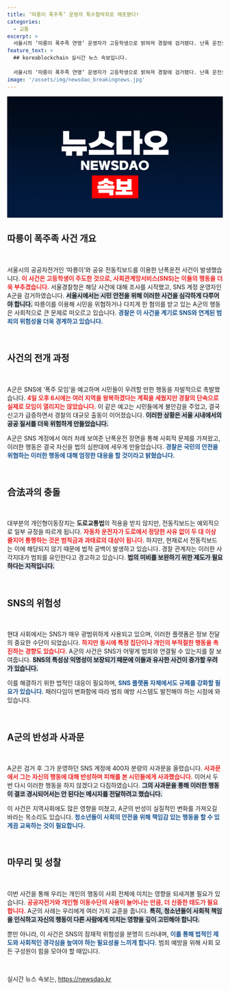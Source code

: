 ```yaml
---
title: ‘따릉이 폭주족’ 운영자 특수협박죄로 체포됐다!
categories:
  - 교통
excerpt: >
  서울시의 ‘따릉이 폭주족 연맹’ 운영자가 고등학생으로 밝혀져 경찰에 검거됐다. 난폭 운전으로 시민을 위협하고 SNS를 통해 대규모 폭주를 예고한 그, 과연 어떤 결과를 맞이할까?
feature_text: >
  ## koreablockchain 실시간 뉴스 속보입니다.

  서울시의 ‘따릉이 폭주족 연맹’ 운영자가 고등학생으로 밝혀져 경찰에 검거됐다. 난폭 운전으로 시민을 위협하고 SNS를 통해 대규모 폭주를 예고한 그, 과연 어떤 결과를 맞이할까?
image: '/assets/img/newsdao_breakingnews.jpg'
---
```


<p><img src="/assets/img/newsdao_breakingnews.jpg" alt="koreablockchain 속보" /></p>

<h2 data-ke-size="size26">따릉이 폭주족 사건 개요</h2>

<p data-ke-size="size16">&nbsp;</p>

<p>서울시의 공공자전거인 ‘따릉이’와 공유 전동킥보드를 이용한 난폭운전 사건이 발생했습니다. <b><span style="color: #ee2323;">이 사건은 고등학생이 주도한 것으로, 사회관계망서비스(SNS)는 이들의 행동을 더욱 부추겼습니다.</span></b> 서울경찰청은 해당 사건에 대해 조사를 시작했고, SNS 계정 운영자인 A군을 검거하였습니다. <b><span style="background-color: #21538527;">서울시에서는 시민 안전을 위해 이러한 사건을 심각하게 다루어야 합니다.</span></b> 따릉이를 이용해 시민을 위협하거나 다치게 한 혐의를 받고 있는 A군의 행동은 사회적으로 큰 문제로 떠오르고 있습니다. <b><span style="color: #1a5490;">경찰은 이 사건을 계기로 SNS와 연계된 범죄의 위험성을 더욱 경계하고 있습니다.</span></b> </p>

<p data-ke-size="size16">&nbsp;</p>

<h2 data-ke-size="size26">사건의 전개 과정</h2>

<p data-ke-size="size16">&nbsp;</p>

<p>A군은 SNS에 ‘폭주 모임’을 예고하며 시민들이 우려할 만한 행동을 자발적으로 촉발했습니다. <b><span style="color: #ee2323;">4일 오후 6시에는 여러 지역을 왕복하겠다는 계획을 세웠지만 경찰의 단속으로 실제로 모임이 열리지는 않았습니다.</span></b> 이 같은 예고는 시민들에게 불안감을 주었고, 결국 신고가 급증하면서 경찰의 대규모 출동이 이어졌습니다. <b><span style="background-color: #21538527;">이러한 상황은 서울 시내에서의 공공 질서를 더욱 위험하게 만들었습니다.</span></b></p>

<p>A군은 SNS 계정에서 여러 차례 보여준 난폭운전 장면을 통해 사회적 문제를 가져왔고, 이러한 행동은 결국 자신을 법의 심판대에 세우게 만들었습니다. <b><span style="color: #1a5490;">경찰은 국민의 안전을 위협하는 이러한 행동에 대해 엄정한 대응을 할 것이라고 밝혔습니다.</span></b></p>

<p data-ke-size="size16">&nbsp;</p>

<h2 data-ke-size="size26">合法과의 충돌</h2>

<p data-ke-size="size16">&nbsp;</p>

<p>대부분의 개인형이동장치는 <b>도로교통법</b>의 적용을 받지 않지만, 전동킥보드는 예외적으로 일부 규정을 따르게 됩니다. <b><span style="color: #ee2323;">자동차 운전자가 도로에서 정당한 사유 없이 두 대 이상 줄지어 통행하는 것은 범칙금과 과태료의 대상이 됩니다.</span></b> 하지만, 현재로서 전동킥보드는 이에 해당되지 않기 때문에 법적 공백이 발생하고 있습니다. 경찰 관계자는 이러한 사각지대가 범죄를 유인한다고 경고하고 있습니다. <b><span style="background-color: #21538527;">법의 미비를 보완하기 위한 제도가 필요하다는 지적입니다.</span></b></p>

<p data-ke-size="size16">&nbsp;</p>

<h2 data-ke-size="size26">SNS의 위험성</h2>

<p data-ke-size="size16">&nbsp;</p>

<p>현대 사회에서는 SNS가 매우 광범위하게 사용되고 있으며, 이러한 플랫폼은 정보 전달의 중요한 수단이 되었습니다. <b><span style="color: #ee2323;">하지만 동시에 특정 집단이나 개인의 부적절한 행동을 촉진하는 경향도 있습니다.</span></b> A군의 사건은 SNS가 어떻게 범죄와 연결될 수 있는지를 잘 보여줍니다. <b><span style="background-color: #21538527;">SNS의 특성상 익명성이 보장되기 때문에 이들과 유사한 사건이 증가할 우려가 있습니다.</span></b> </p>

<p>이를 해결하기 위한 법적인 대응이 필요하며, <b><span style="color: #1a5490;">SNS 플랫폼 자체에서도 규제를 강화할 필요가 있습니다.</span></b> 패러다임이 변화함에 따라 범죄 예방 시스템도 발전해야 하는 시점에 와 있습니다. </p>

<p data-ke-size="size16">&nbsp;</p>

<h2 data-ke-size="size26">A군의 반성과 사과문</h2>

<p data-ke-size="size16">&nbsp;</p>

<p>A군은 검거 후 그가 운영하던 SNS 계정에 400자 분량의 사과문을 올렸습니다. <b><span style="color: #ee2323;">사과문에서 그는 자신의 행동에 대해 반성하며 피해를 본 시민들에게 사과했습니다.</span></b> 이어서 두 번 다시 이러한 행동을 하지 않겠다고 다짐하였습니다. <b><span style="background-color: #21538527;">그의 사과문을 통해 이러한 행동이 결코 경시되어서는 안 된다는 메시지를 전달하려고 했습니다.</span></b></p>

<p>이 사건은 지역사회에도 많은 영향을 미쳤고, A군의 반성이 실질적인 변화를 가져오길 바라는 목소리도 있습니다. <b><span style="color: #1a5490;">청소년들이 사회의 안전을 위해 책임감 있는 행동을 할 수 있게끔 교육하는 것이 필요합니다.</span></b></p>

<p data-ke-size="size16">&nbsp;</p>

<h2 data-ke-size="size26">마무리 및 성찰</h2>

<p data-ke-size="size16">&nbsp;</p>

<p>이번 사건을 통해 우리는 개인의 행동이 사회 전체에 미치는 영향을 되새겨볼 필요가 있습니다. <b><span style="color: #ee2323;">공공자전거와 개인형 이동수단의 사용이 늘어나는 만큼, 더 신중한 태도가 필요합니다.</span></b> A군의 사례는 우리에게 여러 가지 교훈을 줍니다. <b><span style="background-color: #21538527;">특히, 청소년들이 사회적 책임을 인식하고 자신의 행동이 다른 사람에게 미치는 영향을 깊이 고민해야 합니다.</span></b> </p>

<p>뿐만 아니라, 이 사건은 SNS의 잠재적 위험성을 분명히 드러내며, <b><span style="color: #1a5490;">이를 통해 법적인 제도와 사회적인 경각심을 높여야 하는 필요성을 느끼게 합니다.</span></b> 범죄 예방을 위해 사회 모든 구성원이 힘을 모아야 할 때입니다. </p>

<p data-ke-size="size16">&nbsp;</p>
실시간 뉴스 속보는, <a href="https://newsdao.kr" rel="dofollow">https://newsdao.kr</a>



